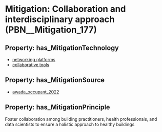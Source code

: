 # Mitigation: __Collaboration and interdisciplinary approach__ (PBN__Mitigation_177)

## Property: has_MitigationTechnology

* [networking platforms](../Technology/PBN__Technology_3037)
* [collaborative tools](../Technology/PBN__Technology_3038)

## Property: has_MitigationSource

* [awada_occupant_2022](../Article/PBN__Article_273)

## Property: has_MitigationPrinciple

Foster collaboration among building practitioners, health professionals, and data scientists to ensure a holistic approach to healthy buildings.

